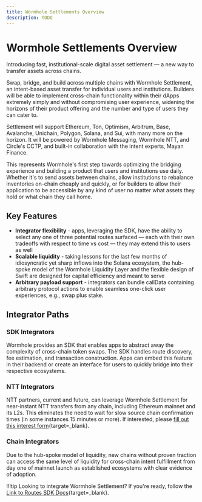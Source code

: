 ```yaml
---
title: Wormhole Settlements Overview
description: TODO
---
```


# Wormhole Settlements Overview

Introducing fast, institutional-scale digital asset settlement — a new way to transfer assets across chains.

Swap, bridge, and build across multiple chains with Wormhole Settlement, an intent-based asset transfer for individual users and institutions.
Builders will be able to implement cross-chain functionality within their dApps extremely simply and without compromising user experience, widening the horizons of their product offering and the number and type of users they can cater to.

Settlement will support Ethereum, Ton, Optimism, Arbitrum, Base, Avalanche, Unichain, Polygon, Solana, and Sui, with many more on the horizon. It will be powered by Wormhole Messaging, Wormhole NTT, and Circle's CCTP, and built-in collaboration with the intent experts, Mayan Finance.

This represents Wormhole's first step towards optimizing the bridging experience and building a product that users and institutions use daily. Whether it's to send assets between chains, allow institutions to rebalance inventories on-chain cheaply and quickly, or for builders to allow their application to be accessible by any kind of user no matter what assets they hold or what chain they call home.

## Key Features

- **Integrator flexibility** - apps, leveraging the SDK, have the ability to select any one of three potential routes surfaced — each with their own tradeoffs with respect to time vs cost — they may extend this to users as well
- **Scalable liquidity** - taking lessons for the last few months of idiosyncratic yet sharp inflows into the Solana ecosystem, the hub-spoke model of the Wormhole Liquidity Layer and the flexible design of Swift are designed for capital efficiency and meant to serve
- **Arbitrary payload support** - integrators can bundle callData containing arbitrary protocol actions to enable seamless one-click user experiences, e.g., swap plus stake.

## Integrator Paths

### SDK Integrators

Wormhole provides an SDK that enables apps to abstract away the complexity of cross-chain token swaps. The SDK handles route discovery, fee estimation, and transaction construction. Apps can embed this feature in their backend or create an interface for users to quickly bridge into their respective ecosystems.

### NTT Integrators

NTT partners, current and future, can leverage Wormhole Settlement for near-instant NTT transfers from any chain, including Ethereum mainnet and its L2s. This eliminates the need to wait for slow source chain confirmation times (in some instances 15 minutes or more). If interested, please [fill out this interest form](https://forms.clickup.com/45049775/f/1aytxf-10244/JKYWRUQ70AUI99F32Q){target=\_blank}.

### Chain Integrators

Due to the hub-spoke model of liquidity, new chains without proven traction can access the same level of liquidity for cross-chain intent fulfillment from day one of mainnet launch as established ecosystems with clear evidence of adoption.

!!!tip
    Looking to integrate Wormhole Settlement? If you're ready, follow the [Link to Routes SDK Docs](#){target=\_blank}.<!-- waiting for maher to clarify what link is this -->